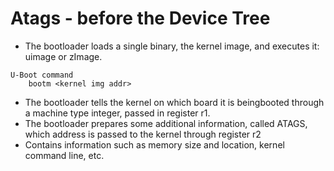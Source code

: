 # Atags - before the Device Tree

* The bootloader loads a single binary, the kernel image, and executes it: uimage or zImage.

```
U-Boot command 
    bootm <kernel img addr>  
```

* The bootloader tells the kernel on which board it is beingbooted through a machine type integer, passed in register r1.
* The bootloader prepares some additional information, called ATAGS, which address is passed to the kernel through register r2 
* Contains information such as memory size and location, kernel command line, etc.


